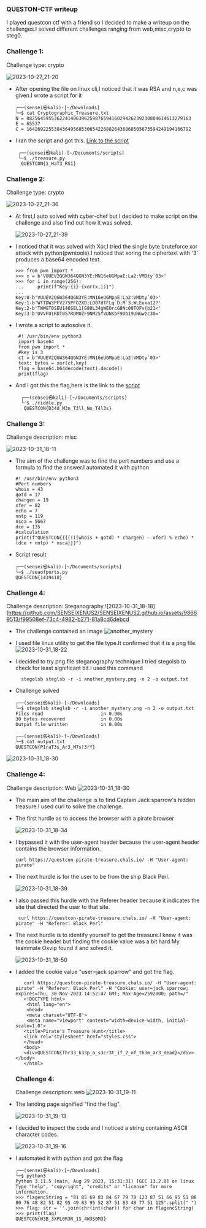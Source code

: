 ### QUESTON-CTF writeup

   I played questcon ctf with a friend so I decided to make a writeup on the challenges.I solved different challenges ranging from web,misc,crypto to steg0.

### Challenge 1:
 Challenge type: crypto
  
  ![2023-10-27_21-20](https://github.com/SENSEIXENUS2/SENSEIXENUS2.github.io/assets/98669513/0cfec003-7559-4e12-9ed5-1e380baddb8f)

- After opening the file on linux cli,I noticed that it was RSA and n,e,c was given.I wrote a script for it 

      ┌──(sensei㉿kali)-[~/Downloads]
      └─$ cat Cryptographic_Treasure.txt
      N = 882564595536224140639625987659416029426239230804614613279163
      E = 65537
      C = 164269225538436495685306542268826436068505673594249194166792

- I ran the script and got this. <a href="https://github.com/SENSEIXENUS2/SENSEIXENUS2.github.io/blob/main/posts/ctf/QUESTCON-CTF/scripts/treasure.py">Link to the script</a>

       ┌──(sensei㉿kali)-[~/Documents/scripts]
       └─$ ./treasure.py
        QUESTCON{1_HaT3_RS1}
  
### Challenge 2:
 Challenge type: crypto
 
 ![2023-10-27_21-36](https://github.com/SENSEIXENUS2/SENSEIXENUS2.github.io/assets/98669513/4e5c49d2-5ab5-43fe-ad3a-8160e2e2eb4e)

- At first,I auto solved with cyber-chef but I decided to make script on the challenge and also find out how it was solved.

   ![2023-10-27_21-39](https://github.com/SENSEIXENUS2/SENSEIXENUS2.github.io/assets/98669513/e2ad7e6d-fe1e-46f2-94de-cc8d922f9091)

- I noticed that it was solved with Xor,I tried the single byte bruteforce xor attack with python(pwntools).I noticed that xoring the ciphertext with '3' produces a base64 encoded text.
   
      >>> from pwn import *
      >>> x = b'VUUEV2QGW364QGN3YE:MN16eUGMpaE:La2:VMDty`03>'
      >>> for i in range(256):
      ...     print(f"Key:{i}-{xor(x,i)}")
      ... 
      Key:0-b'VUUEV2QGW364QGN3YE:MN16eUGMpaE:La2:VMDty`03>'
      Key:1-b'WTTDW3PFV275PFO2XD;LO07dTFLq`D;M`3;WLEuxa12?'
      Key:2-b'TWWGT0SEU146SEL1[G8OL34gWEOrcG8Nc08TOFv{b21<'
      Key:3-b'UVVFU1RDT057RDM0ZF9NM25fVDNsbF9Ob19UNGwzc30='

- I wrote a script to autosolve it.

       #! /usr/bin/env python3
       import base64
       from pwn import *
       #key is 3
       ct = b'VUUEV2QGW364QGN3YE:MN16eUGMpaE:La2:VMDty`03>'
       text: bytes = xor(ct,key)
       flag = base64.b64decode(text).decode()
       print(flag)

- And I got this the flag,here is the link to the <a href="https://github.com/SENSEIXENUS2/SENSEIXENUS2.github.io/blob/main/posts/ctf/QUESTCON-CTF/scripts/riddle.py">script</a>

        ┌──(sensei㉿kali)-[~/Documents/scripts]
        └─$ ./riddle.py
         QUESTCON{D34d_M3n_T3ll_No_T4l3s}
  
### Challenge 3:
   Challenge description: misc 
    
   ![2023-10-31_18-11](https://github.com/SENSEIXENUS2/SENSEIXENUS2.github.io/assets/98669513/ea5c8cca-3d19-4544-ad8f-95fe096e77ae)
- The aim of the challenge was to find the port numbers and use a formula to find the answer.I automated it with python

      #! /usr/bin/env python3
      #Port numbers
      whois = 43
      qotd = 17
      chargen = 19
      xfer = 82
      echo = 7
      nntp = 119
      nsca = 5667
      dce = 135
      #calculation
      print(f"QUESTCON{{{((((whois + qotd) * chargen) - xfer) % echo) * (dce + nntp) * nsca}}}")
- Script result

      ┌──(sensei㉿kali)-[~/Documents/scripts]
      └─$ ./seaofports.py
      QUESTCON{1439418}

### Challenge 4:
 Challenge description: Steganography
   ![2023-10-31_18-18](https://github.com/SENSEIXENUS2/SENSEIXENUS2.github.io/assets/98669513/f99508ef-73c4-4982-b271-81a8cd6debcd
   
- The challenge contained an image
  ![another_mystery](https://github.com/SENSEIXENUS2/SENSEIXENUS2.github.io/assets/98669513/856ebc99-4da2-46c9-8a73-f532350e598f)

- I used file linux utility to get the file type.It confirmed that it is a png file.
  ![2023-10-31_18-22](https://github.com/SENSEIXENUS2/SENSEIXENUS2.github.io/assets/98669513/599bcde5-06ec-4a45-9c50-d6093d60d42e)

- I decided to try png file steganography technique.I tried stegolsb to check for least significant bit.I used this command

        stegolsb steglsb -r -i another_mystery.png -n 2 -o output.txt
    
- Challenge solved

      ┌──(sensei㉿kali)-[~/Downloads]
      └─$ stegolsb steglsb -r -i another_mystery.png -n 2 -o output.txt
      Files read                     in 0.90s
      30 bytes recovered             in 0.00s
      Output file written            in 0.00s

      ┌──(sensei㉿kali)-[~/Downloads]  
      └─$ cat output.txt
      QUESTCON{P1raT3s_Ar3_M7s!3rY}

![2023-10-31_18-30](https://github.com/SENSEIXENUS2/SENSEIXENUS2.github.io/assets/98669513/1037554c-c807-43dc-a821-633a62636d85)
### Challenge 4:
  
   Challenge description: Web
   ![2023-10-31_18-30](https://github.com/SENSEIXENUS2/SENSEIXENUS2.github.io/assets/98669513/6eaa602f-100e-4d5d-9ee4-1be1f6984084)

- The main aim of the challenge is to find Captain Jack sparrow's hidden treasure.I used curl to solve the challenge.

- The first hurdle as to access the browser with a pirate browser

  ![2023-10-31_18-34](https://github.com/SENSEIXENUS2/SENSEIXENUS2.github.io/assets/98669513/6aa308d1-9722-47a0-9812-7f424a8013f3)

- I bypassed it with the user-agent header because the user-agent header contains the browser information.

      curl https://questcon-pirate-treasure.chals.io/ -H "User-agent: pirate"

- The next hurdle is for the user to be from the ship Black Perl.

  ![2023-10-31_18-39](https://github.com/SENSEIXENUS2/SENSEIXENUS2.github.io/assets/98669513/aba4135c-e0f0-449d-a87b-f9fbdc88dd2f)

- I also passed this hurdle with the Referer header because it indicates the site that directed the user to that site.

       curl https://questcon-pirate-treasure.chals.io/ -H "User-agent: pirate" -H "Referer: Black Perl"
- The next hurdle is to identify yourself to get the treasure.I knew it was the cookie header but finding the cookie value  was a bit hard.My teammate Oxvip found it and solved it.

  ![2023-10-31_18-50](https://github.com/SENSEIXENUS2/SENSEIXENUS2.github.io/assets/98669513/40c33c89-9f77-4343-bfe7-61cd3ae35620)

- I added the cookie value "user=jack sparrow" and got the flag.

         curl https://questcon-pirate-treasure.chals.io/ -H "User-agent: pirate" -H "Referer: Black Perl" -H "Cookie: user=jack sparrow; expires=Thu, 30-Nov-2023 14:52:47 GMT; Max-Age=2592000; path=/"
         <!DOCTYPE html>
          <html lang="en">
          <head>
          <meta charset="UTF-8">
          <meta name="viewport" content="width=device-width, initial-scale=1.0">
         <title>Pirate's Treasure Hunt</title>
         <link rel="stylesheet" href="styles.css">
         </head>
         <body>
         <div>QUESTCON{Thr33_k33p_a_s3cr3t_if_2_of_th3m_ar3_dead}</div></body>
         </html>

  ### Challenge 4:
    Challenge description: web
 ![2023-10-31_19-11](https://github.com/SENSEIXENUS2/SENSEIXENUS2.github.io/assets/98669513/37878e98-733e-4eb4-a2f2-f75bc60a4f41)

- The landing page signified "find the flag".

  ![2023-10-31_19-13](https://github.com/SENSEIXENUS2/SENSEIXENUS2.github.io/assets/98669513/3aa1966c-0b13-48ab-8257-6ad18fb5a0a8)

- I decided to inspect the code and I noticed a string containing ASCII character codes.
  
  ![2023-10-31_19-16](https://github.com/SENSEIXENUS2/SENSEIXENUS2.github.io/assets/98669513/fe45aa07-60b6-4f81-bb8a-64247e74741e)

- I automated it with python and got the flag

      ┌──(sensei㉿kali)-[~/Downloads]
      └─$ python3
      Python 3.11.5 (main, Aug 29 2023, 15:31:31) [GCC 13.2.0] on linux
      Type "help", "copyright", "credits" or "license" for more information.
      >>> flagencString = "81 85 69 83 84 67 79 78 123 87 51 66 95 51 88 80 76 48 82 51 82 95 49 83 95 52 87 51 83 48 77 51 125".split(" ")
      >>> flag: str = ''.join(chr(int(char)) for char in flagencString)
      >>> print(flag)
      QUESTCON{W3B_3XPL0R3R_1S_4W3S0M3}

  

  
